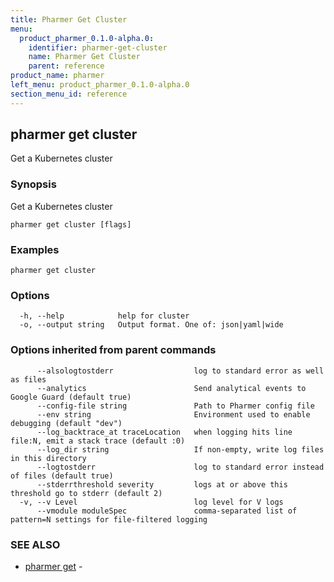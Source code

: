 ```yaml
---
title: Pharmer Get Cluster
menu:
  product_pharmer_0.1.0-alpha.0:
    identifier: pharmer-get-cluster
    name: Pharmer Get Cluster
    parent: reference
product_name: pharmer
left_menu: product_pharmer_0.1.0-alpha.0
section_menu_id: reference
---
```

## pharmer get cluster

Get a Kubernetes cluster

### Synopsis


Get a Kubernetes cluster

```
pharmer get cluster [flags]
```

### Examples

```
pharmer get cluster
```

### Options

```
  -h, --help            help for cluster
  -o, --output string   Output format. One of: json|yaml|wide
```

### Options inherited from parent commands

```
      --alsologtostderr                  log to standard error as well as files
      --analytics                        Send analytical events to Google Guard (default true)
      --config-file string               Path to Pharmer config file
      --env string                       Environment used to enable debugging (default "dev")
      --log_backtrace_at traceLocation   when logging hits line file:N, emit a stack trace (default :0)
      --log_dir string                   If non-empty, write log files in this directory
      --logtostderr                      log to standard error instead of files (default true)
      --stderrthreshold severity         logs at or above this threshold go to stderr (default 2)
  -v, --v Level                          log level for V logs
      --vmodule moduleSpec               comma-separated list of pattern=N settings for file-filtered logging
```

### SEE ALSO
* [pharmer get](/docs/reference/pharmer_get.md)	 - 

